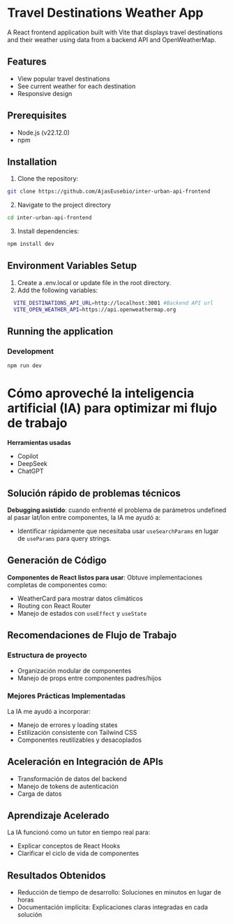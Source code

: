 # Travel Destinations Weather App

A React frontend application built with Vite that displays travel destinations and their weather using data from a backend API and OpenWeatherMap.

## Features

- View popular travel destinations
- See current weather for each destination
- Responsive design

## Prerequisites

- Node.js (v22.12.0)
- npm

## Installation

1. Clone the repository:
  ```bash
  git clone https://github.com/AjasEusebio/inter-urban-api-frontend
  ```
2. Navigate to the project directory
  ```bash
  cd inter-urban-api-frontend
  ```
3. Install dependencies: 
```bash
npm install dev
```
## Environment Variables Setup

1. Create a  .env.local or update file in the root directory.
2. Add the following variables:
```bash
  VITE_DESTINATIONS_API_URL=http://localhost:3001 #Backend API url
  VITE_OPEN_WEATHER_API=https://api.openweathermap.org
```
## Running the application
### Development
```
npm run dev
```

#
# Cómo aproveché la inteligencia artificial (IA) para optimizar mi flujo de trabajo

**Herramientas usadas**
- Copilot
- DeepSeek
- ChatGPT

## Solución rápido de problemas técnicos

**Debugging asistido**: cuando enfrenté el problema de parámetros undefined al pasar lat/lon entre componentes, la IA me ayudó a:  
- Identificar rápidamente que necesitaba usar `useSearchParams` en lugar de `useParams` para query strings.

## Generación de Código

**Componentes de React listos para usar**: Obtuve implementaciones completas de componentes como:  
- WeatherCard para mostrar datos climáticos  
- Routing con React Router  
- Manejo de estados con `useEffect` y `useState`  

## Recomendaciones de Flujo de Trabajo

### Estructura de proyecto
- Organización modular de componentes  
- Manejo de props entre componentes padres/hijos  

### Mejores Prácticas Implementadas
La IA me ayudó a incorporar:  
- Manejo de errores y loading states  
- Estilización consistente con Tailwind CSS  
- Componentes reutilizables y desacoplados  

## Aceleración en Integración de APIs
- Transformación de datos del backend  
- Manejo de tokens de autenticación  
- Carga de datos  

## Aprendizaje Acelerado
La IA funcionó como un tutor en tiempo real para:  
- Explicar conceptos de React Hooks  
- Clarificar el ciclo de vida de componentes  

## Resultados Obtenidos
- Reducción de tiempo de desarrollo: Soluciones en minutos en lugar de horas  
- Documentación implícita: Explicaciones claras integradas en cada solución  
